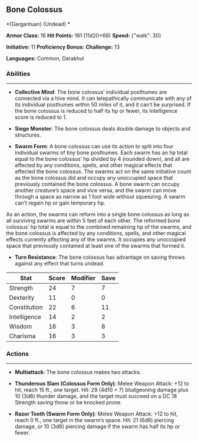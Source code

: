 ## Bone Colossus
*(Gargantuan) (Undead) *

**Armor Class:** 16
**Hit Points:** 181 (11d20+66)
**Speed:** {"walk": 30}

**Initiative:** 11
**Proficiency Bonus:**
**Challenge:** 13

**Languages:** Common, Darakhul

### Abilities
 --- 
- **Collective Mind**: The bone colossus’ individual posthumes are connected via a hive mind. It can telepathically communicate with any of its individual posthumes within 50 miles of it, and it can’t be surprised. If the bone colossus is reduced to half its hp or fewer, its Intelligence score is reduced to 1.

- **Siege Monster**: The bone colossus deals double damage to objects and structures.

- **Swarm Form**: A bone colossus can use its action to split into four individual swarms of tiny bone posthumes. Each swarm has an hp total equal to the bone colossus’ hp divided by 4 (rounded down), and all are affected by any conditions, spells, and other magical effects that affected the bone colossus. The swarms act on the same initiative count as the bone colossus did and occupy any unoccupied space that previously contained the bone colossus. A bone swarm can occupy another creature’s space and vice versa, and the swarm can move through a space as narrow as 1 foot wide without squeezing. A swarm can’t regain hp or gain temporary hp.

As an action, the swarms can reform into a single bone colossus as long as all surviving swarms are within 5 feet of each other. The reformed bone colossus’ hp total is equal to the combined remaining hp of the swarms, and the bone colossus is affected by any conditions, spells, and other magical effects currently affecting any of the swarms. It occupies any unoccupied space that previously contained at least one of the swarms that formed it.

- **Turn Resistance**: The bone colossus has advantage on saving throws against any effect that turns undead.



| Stat | Score | Modifier | Save |
| ---- | ---- | ---- | ---- |
| Strength | 24 | 7 | 7 |
| Dexterity | 11 | 0 | 0 |
| Constitution | 22 | 6 | 11 |
| Intelligence | 14 | 2 | 2 |
| Wisdom | 16 | 3 | 8 |
| Charisma | 16 | 3 | 3 |

### Actions
 --- 
- **Multiattack**: The bone colossus makes two attacks.

- **Thunderous Slam (Colossus Form Only)**: Melee Weapon Attack: +12 to hit, reach 15 ft., one target. Hit: 29 (4d10 + 7) bludgeoning damage plus 10 (3d6) thunder damage, and the target must succeed on a DC 18 Strength saving throw or be knocked prone.

- **Razor Teeth (Swarm Form Only)**: Melee Weapon Attack: +12 to hit, reach 0 ft., one target in the swarm’s space. Hit: 21 (6d6) piercing damage, or 10 (3d6) piercing damage if the swarm has half its hp or fewer.


